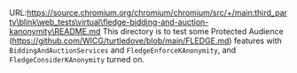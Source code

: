 URL:https://source.chromium.org/chromium/chromium/src/+/main:third_party\blink\web_tests\virtual\fledge-bidding-and-auction-kanonymity\README.md
This directory is to test some Protected Audience (https://github.com/WICG/turtledove/blob/main/FLEDGE.md) features with `BiddingAndAuctionServices` and `FledgeEnforceKAnonymity`, and `FledgeConsiderKAnonymity` turned on.
